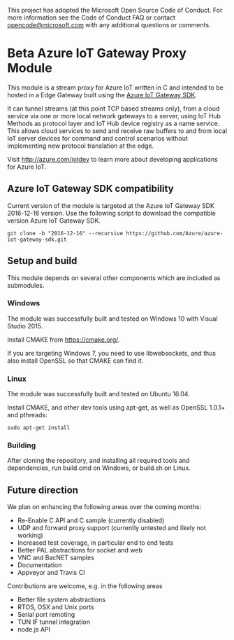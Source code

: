 This project has adopted the Microsoft Open Source Code of Conduct. For more information see the Code of Conduct FAQ or contact opencode@microsoft.com with any additional questions or comments.

# Beta Azure IoT Gateway Proxy Module

This module is a stream proxy for Azure IoT written in C and intended to be hosted in a Edge Gateway built using the [Azure IoT Gateway SDK](https://github.com/Azure/azure-iot-gateway-sdk).  

It can tunnel streams (at this point TCP based streams only), from a cloud service via one or more local network gateways to a server, using IoT Hub Methods as protocol layer and 
IoT Hub device registry as a name service.  This allows cloud services to send and receive raw buffers to and from local IoT server devices for command and control scenarios
without implementing new protocol translation at the edge.    

Visit http://azure.com/iotdev to learn more about developing applications for Azure IoT.


## Azure IoT Gateway SDK compatibility

Current version of the module is targeted at the Azure IoT Gateway SDK 2016-12-16 version.
Use the following script to download the compatible version Azure IoT Gateway SDK.
```
git clone -b "2016-12-16" --recursive https://github.com/Azure/azure-iot-gateway-sdk.git
```

## Setup and build

This module depends on several other components which are included as submodules. 

### Windows

The module was successfully built and tested on Windows 10 with Visual Studio 2015.

Install CMAKE from https://cmake.org/.

If you are targeting Windows 7, you need to use libwebsockets, and thus also install OpenSSL so that CMAKE can find it. 

### Linux

The module was successfully built and tested on Ubuntu 16.04.  

Install CMAKE, and other dev tools using apt-get, as well as OpenSSL 1.0.1+ and pthreads:
```
sudo apt-get install  
```

### Building

After cloning the repository, and installing all required tools and dependencies, run build.cmd on Windows, or build.sh on Linux.


## Future direction

We plan on enhancing the following areas over the coming months:

- Re-Enable C API and C sample (currently disabled)
- UDP and forward proxy support (currently untested and likely not working)
- Increased test coverage, in particular end to end tests
- Better PAL abstractions for socket and web
- VNC and BacNET samples
- Documentation
- Appveyor and Travis CI

Contributions are welcome, e.g. in the following areas 

- Better file system abstractions
- RTOS, OSX and Unix ports
- Serial port remoting
- TUN IF tunnel integration
- node.js API

